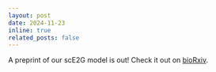 ```yaml
---
layout: post
date: 2024-11-23
inline: true
related_posts: false
---
```


A preprint of our scE2G model is out! Check it out on [bioRxiv](https://www.biorxiv.org/content/10.1101/2024.11.23.624931v1).